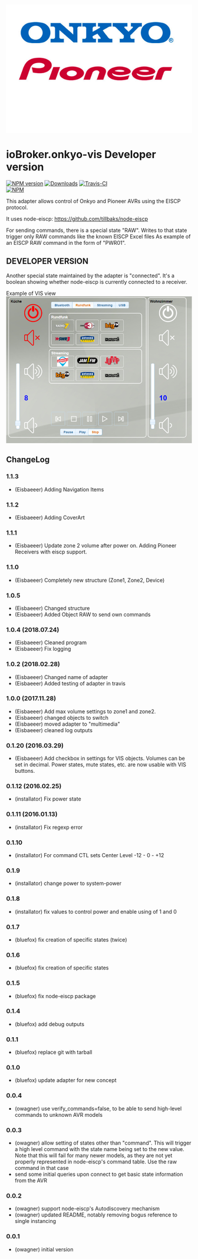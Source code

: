 ![Logo](admin/onkyo.png)
# ioBroker.onkyo-vis Developer version

[![NPM version](http://img.shields.io/npm/v/iobroker.onkyo-vis-dev.svg)](https://www.npmjs.com/package/iobroker.onkyo-vis-dev)
[![Downloads](https://img.shields.io/npm/dm/iobroker.onkyo-vis-dev.svg)](https://www.npmjs.com/package/iobroker.onkyo-vis-dev)
[![Travis-CI](https://travis-ci.org/Eisbaeeer/ioBroker.onkyo-vis-dev.svg?branch=master)](https://www.travis-ci.org/Eisbaeeer/ioBroker.onkyo-vis-dev)   
[![NPM](https://nodei.co/npm/iobroker.onkyo-vis-dev.png?downloads=true)](https://nodei.co/npm/iobroker.onkyo-vis-dev/)


This adapter allows control of Onkyo and Pioneer AVRs using the EISCP protocol.

It uses node-eiscp: https://github.com/tillbaks/node-eiscp

For sending commands, there is a special state "RAW". Writes to that state
trigger only RAW commands like the known EISCP Excel files
As example of an EISCP RAW command in the form of "PWR01".

## DEVELOPER VERSION

Another special state maintained by the adapter is "connected". It's a boolean
showing whether node-eiscp is currently connected to a receiver.

Example of VIS view
![VIS](admin/onkyo-vis.png)     

## ChangeLog
### 1.1.3
* (Eisbaeeer) Adding Navigation Items   

### 1.1.2
* (Eisbaeeer) Adding CoverArt

### 1.1.1
* (Eisbaeeer) Update zone 2 volume after power on. Adding Pioneer Receivers with eiscp support.

### 1.1.0
* (Eisbaeeer) Completely new structure (Zone1, Zone2, Device)

### 1.0.5
* (Eisbaeeer) Changed structure
* (Eisbaeeer) Added Object RAW to send own commands

### 1.0.4 (2018.07.24)
* (Eisbaeeer) Cleaned program
* (Eisbaeeer) Fix logging

### 1.0.2 (2018.02.28)
* (Eisbaeeer) Changed name of adapter
* (Eisbaeeer) Added testing of adapter in travis

### 1.0.0 (2017.11.28)
* (Eisbaeeer) Add max volume settings to zone1 and zone2.   
* (Eisbaeeer) changed objects to switch
* (Eisbaeeer) moved adapter to "multimedia"
* (Eisbaeeer) cleaned log outputs

### 0.1.20 (2016.03.29)
* (Eisbaeeer) Add checkbox in settings for VIS objects. Volumes can be set in
  decimal. Power states, mute states, etc. are now usable with VIS buttons.

### 0.1.12 (2016.02.25)
* (installator) Fix power state

### 0.1.11 (2016.01.13)
* (installator) Fix regexp error

### 0.1.10
* (installator) For command CTL sets Center Level -12 - 0 - +12

### 0.1.9
* (installator) change power to system-power

### 0.1.8
* (installator) fix values to control power and enable using of 1 and 0

### 0.1.7
* (bluefox) fix creation of specific states (twice)

### 0.1.6
* (bluefox) fix creation of specific states

### 0.1.5
* (bluefox) fix node-eiscp package

### 0.1.4
* (bluefox) add debug outputs

### 0.1.1
* (bluefox) replace git with tarball

### 0.1.0
* (bluefox) update adapter for new concept

### 0.0.4
* (owagner) use verify_commands=false, to be able to send high-level commands to unknown AVR models

### 0.0.3
* (owagner) allow setting of states other than "command". This will trigger a high level
  command with the state name being set to the new value. Note that this will fail for
  many newer models, as they are not yet properly represented in node-eiscp's
  command table. Use the raw command in that case
* send some initial queries upon connect to get basic state information from the AVR

### 0.0.2
* (owagner) support node-eiscp's Autodiscovery mechanism
* (owagner) updated README, notably removing bogus reference to single instancing

### 0.0.1
* (owagner) initial version

